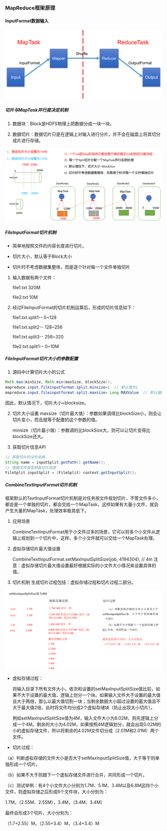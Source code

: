 ### MapReduce框架原理

#### InputFormat数据输入

![](../images/202104_01/30.png)

##### 切片与MapTask并行度决定机制

1. 数据块：Block是HDFS物理上把数据分成一块一块。

2. 数据切片：数据切片只是在逻辑上对输入进行分片，并不会在磁盘上将其切分成片进行存储。

![](../images/202104_01/31.png)

##### FileInputFormat切片机制

- 简单地按照文件的内容长度进行切片。

- 切片大小，默认等于Block大小

- 切片时不考虑数据集整体，而是逐个针对每一个文件单独切片

1. 输入数据有两个文件：

    file1.txt  320M

    file2.txt  10M

2. 经过FileInputFormat的切片机制运算后，形成的切片信息如下：

    file1.txt.split1-- 0~128

    file1.txt.split2-- 128~256

    file1.txt.split3-- 256~320

    file2.txt.split1-- 0~10M

##### FileInputFormat切片大小的参数配置

1. 源码中计算切片大小的公式

```java
Math.max(minSize, Math.min(maxSize, blockSize)); 
mapreduce.input.fileinputformat.split.minsize=1  // 默认值为1
mapreduce.input.fileinputformat.split.maxsize= Long.MAXValue  // 默认值Long.MAXValue
```

因此，默认情况下，切片大小=blocksize。

2. 切片大小设置
    maxsize（切片最大值）：参数如果调得比blockSize小，则会让切片变小，而且就等于配置的这个参数的值。

    minsize（切片最小值）：参数调的比blockSize大，则可以让切片变得比blockSize还大。

3. 获取切片信息API

```java
// 获取切片的文件名称
String name = inputSplit.getPath().getName();
// 根据文件类型获取切片信息
FileSplit inputSplit = (FileSplit) context.getInputSplit();
```

##### CombineTextInputFormat切片机制

框架默认的TextInputFormat切片机制是对任务按文件规划切片，不管文件多小，都会是一个单独的切片，都会交给一个MapTask，这样如果有大量小文件，就会产生大量的MapTask，处理效率极其低下。

1. 应用场景

    CombineTextInputFormat用于小文件过多的场景，它可以将多个小文件从逻辑上规划到一个切片中，这样，多个小文件就可以交给一个MapTask处理。

2. 虚拟存储切片最大值设置

    CombineTextInputFormat.setMaxInputSplitSize(job, 4194304); // 4m
    注意：虚拟存储切片最大值设置最好根据实际的小文件大小情况来设置具体的值。

3. 切片机制
    生成切片过程包括：虚拟存储过程和切片过程二部分。

![](../images/202104_01/32.png)

- 虚拟存储过程：

    将输入目录下所有文件大小，依次和设置的setMaxInputSplitSize值比较，如果不大于设置的最大值，逻辑上划分一个块。如果输入文件大于设置的最大值且大于两倍，那么以最大值切割一块；当剩余数据大小超过设置的最大值且不大于最大值2倍，此时将文件均分成2个虚拟存储块（防止出现太小切片）。

    例如setMaxInputSplitSize值为4M，输入文件大小为8.02M，则先逻辑上分成一个4M。剩余的大小为4.02M，如果按照4M逻辑划分，就会出现0.02M的小的虚拟存储文件，所以将剩余的4.02M文件切分成（2.01M和2.01M）两个文件。

- 切片过程：

（a）判断虚拟存储的文件大小是否大于setMaxInputSplitSize值，大于等于则单独形成一个切片。

（b）如果不大于则跟下一个虚拟存储文件进行合并，共同形成一个切片。

（c）测试举例：有4个小文件大小分别为1.7M、5.1M、3.4M以及6.8M这四个小文件，则虚拟存储之后形成6个文件块，大小分别为：

   1.7M，（2.55M、2.55M），3.4M，（3.4M、3.4M）

 最终会形成3个切片，大小分别为：

  （1.7+2.55）M，（2.55+3.4）M，（3.4+3.4）M